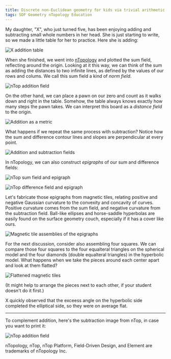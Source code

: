 ```yaml
---
title: Discrete non-Euclidean geometry for kids via trivial arithmetic
tags: SDF Geometry nTopology Education 
---
```


My daughter, "X", who just turned five, has been enjoying adding and subtracting small whole numbers in her head.  She is just starting to write, so we made a little table for her to practice.  Here she is adding:

![X addition table](\assets\blog\X-Math-Tables\0.jpg)

 <!--more-->

When she finished, we went into [nTopology](https://www.ntopology.com) and plotted the sum field, reflecting around the origin.  Looking at it this way, we can think of the sum as adding the distances to two infinite lines, as defined by the values of our rows and colums.  We call this sum field a kind of *norm field*.  

![nTop addition field](\assets\blog\X-Math-Tables\sum.png)

On the other hand, we can place a pawn on our zero and count as it walks down and right in the table.  Somehow, the table always knows exactly how many steps the pawn takes.  We can interpret this board as a *distance field* to the origin.  

![Addition as a metric](\assets\blog\X-Math-Tables\1.jpg)

What happens if we repeat the same process with subtraction?  Notice how the sum and difference contour lines and slopes are perpendicular at every point.  

![Addition and subtraction fields](\assets\blog\X-Math-Tables\2.jpg)

In nTopology, we can also construct *epigraphs* of our sum and difference fields:

![nTop sum field and epigraph](\assets\blog\X-Math-Tables\sum-epi.png)

![nTop difference field and epigraph](\assets\blog\X-Math-Tables\diff-epi.png)

Let's fabricate those epigraphs from magnetic tiles, relating positive and negative Gaussian curvature to the convexity and concavity of curves.  Positive curvature comes from the sum field, and negative curvature from the subtraction field.  Ball-like ellipses and horse-saddle hyperbolas are easily found on the surface geometry couch, especially if it has a cover like ours.

![Magnetic tile assemblies of the epigraphs](\assets\blog\X-Math-Tables\3.jpg)

For the next discussion, consider also assembling four squares.  We can compare those four squares to the four equalteral triangles on the spherical model and the four diamonds (double equalteral triangles) in the hyperbolic model.  What happens when we take the pieces around each center apart and look at them flatted?

![Flattened magnetic tiles](\assets\blog\X-Math-Tables\4.jpg)

(It might help to arrange the pieces next to each other, if your student doesn't do it first.)

X quickly observed that the exceess angle on the hyperbolic side completed the elliptical side, so they were on average flat.  

<hr>

To complement addition, here's the subtraction image from nTop, in case you want to print it:

![nTop addition field](\assets\blog\X-Math-Tables\diff.png)

<div class="article__license">nTopology, nTop, nTop Platform, Field-Driven Design, and Element are trademarks of nTopology Inc.</div>
